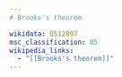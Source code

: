 ```yaml
---
# Brooks's theorem

wikidata: Q512897
msc_classification: 05
wikipedia_links:
  - "[[Brooks's theorem]]"
---
```

